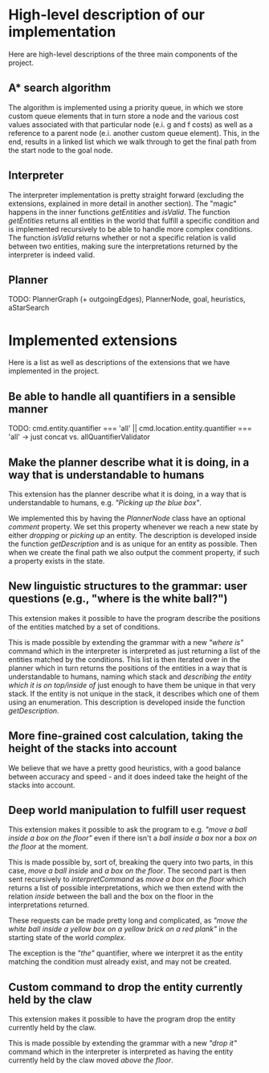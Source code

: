 # High-level description of our implementation
Here are high-level descriptions of the three main components of the project.

## A* search algorithm
The algorithm is implemented using a priority queue, in which we store custom queue elements that in turn store a node and the various cost values associated with that particular node (e.i. g and f costs) as well as a reference to a parent node (e.i. another custom queue element). This, in the end, results in a linked list which we walk through to get the final path from the start node to the goal node.

## Interpreter
The interpreter implementation is pretty straight forward (excluding the extensions, explained in more detail in another section). The "magic" happens in the inner functions *getEntities* and *isValid*. The function *getEntities* returns all entities in the world that fulfill a specific condition and is implemented recursively to be able to handle more complex conditions. The function *isValid* returns whether or not a specific relation is valid between two entities, making sure the interpretations returned by the interpreter is indeed valid.

## Planner
TODO: PlannerGraph (+ outgoingEdges), PlannerNode, goal, heuristics, aStarSearch

# Implemented extensions
Here is a list as well as descriptions of the extensions that we have implemented in the project.

## Be able to handle all quantifiers in a sensible manner
TODO: cmd.entity.quantifier === 'all' || cmd.location.entity.quantifier === 'all' -> just concat vs. allQuantifierValidator

## Make the planner describe what it is doing, in a way that is understandable to humans
This extension has the planner describe what it is doing, in a way that is understandable to humans, e.g. *"Picking up the blue box"*.

We implemented this by having the *PlannerNode* class have an optional *comment* property. We set this property whenever we reach a new state by either *dropping* or *picking up* an entity. The description is developed inside the function *getDescription* and is as unique for an entity as possible. Then when we create the final path we also output the comment property, if such a property exists in the state.

## New linguistic structures to the grammar: user questions (e.g., "where is the white ball?")
This extension makes it possible to have the program describe the positions of the entities matched by a set of conditions.

This is made possible by extending the grammar with a new *"where is"* command which in the interpreter is interpreted as just returning a list of the entities matched by the conditions. This list is then iterated over in the planner which in turn returns the positions of the entities in a way that is understandable to humans, naming which stack and *describing the entity which it is on top/inside of* just enough to have them be unique in that very stack. If the entity is not unique in the stack, it describes which one of them using an enumeration. This description is developed inside the function *getDescription*.

## More fine-grained cost calculation, taking the height of the stacks into account
We believe that we have a pretty good heuristics, with a good balance between accuracy and speed - and it does indeed take the height of the stacks into account.

## Deep world manipulation to fulfill user request
This extension makes it possible to ask the program to e.g. *"move a ball inside a box on the floor"* even if there isn't a *ball inside a box* nor a *box on the floor* at the moment.

This is made possible by, sort of, breaking the query into two parts, in this case, *move a ball inside* and *a box on the floor*. The second part is then sent recursively to *interpretCommand* as *move a box on the floor* which returns a list of possible interpretations, which we then extend with the relation *inside* between the ball and the box on the floor in the interpretations returned.

These requests can be made pretty long and complicated, as *"move the white ball inside a yellow box on a yellow brick on a red plank"* in the starting state of the world *complex*.

The exception is the *"the"* quantifier, where we interpret it as the entity matching the condition must already exist, and may not be created.

## Custom command to drop the entity currently held by the claw
This extension makes it possible to have the program drop the entity currently held by the claw.

This is made possible by extending the grammar with a new *"drop it"* command which in the interpreter is interpreted as having the entity currently held by the claw moved *above the floor*.
